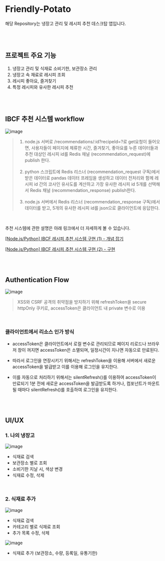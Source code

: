 # Friendly-Potato

해당 Repository는 냉장고 관리 및 레시피 추천 데스크탑 앱입니다.

<br />
<br />

## 프로젝트 주요 기능

1. 냉장고 관리 및 식재료 소비기한, 보관장소 관리
2. 냉장고 속 재료로 레시피 조회
3. 레시피 좋아요, 즐겨찾기
4. 특정 레시피와 유사한 레시피 추천

<br />
<br />

## IBCF 추천 시스템 workflow

![image](https://user-images.githubusercontent.com/62508156/223969038-983df1de-9198-477b-9686-cb0854f3dc37.png)

> 1. node.js 서버로 /recommendations/:id?recipeId=?로 get요청이 들어오면, 사용자들이 페이지에 체류한 시간, 즐겨찾기, 좋아요를 누른 데이터들과 추천 대상인 레시피 id를 Redis 채널 (recommendation_request)에 publish 한다.
>    <br /> <br />
> 2. python 스크립트에 Redis 리스너 (recommendation_request 구독)에서 받은 데이터로 pandas 데이터 프레임을 생성하고 데이터 전처리와 함께 레시피 id 간의 코사인 유사도를 계산하고 가장 유사한 레시피 id 5개를 선택해서 Redis 채널 (recommendation_response) publish한다.
>    <br /> <br />
> 3. node.js 서버에서 Redis 리스너 (recommendation_response 구독)에서 데이터를 받고, 5개의 유사한 레시피 id를 json으로 클라이언트에 응답한다.

<br />

추천 시스템에 관한 설명은 아래 링크에서 더 자세하게 볼 수 있습니다.

[[Node.js/Python] IBCF 레시피 추천 시스템 구현 (1) - 개념 잡기](https://velog.io/@ohjinseo/Node.jsPython-%EC%95%84%EC%9D%B4%ED%85%9C-%EA%B8%B0%EB%B0%98-%ED%98%91%EC%97%85-%ED%95%84%ED%84%B0%EB%A7%81IBCF-%EB%A0%88%EC%8B%9C%ED%94%BC-%EC%B6%94%EC%B2%9C-%EC%8B%9C%EC%8A%A4%ED%85%9C-%EA%B5%AC%ED%98%84-1)

[[Node.js/Python] IBCF 레시피 추천 시스템 구현 (2) - 구현](https://velog.io/@ohjinseo/Node.jsPython-%EC%95%84%EC%9D%B4%ED%85%9C-%EA%B8%B0%EB%B0%98-%ED%98%91%EC%97%85-%ED%95%84%ED%84%B0%EB%A7%81IBCF-%EB%A0%88%EC%8B%9C%ED%94%BC-%EC%B6%94%EC%B2%9C-%EC%8B%9C%EC%8A%A4%ED%85%9C-%EA%B5%AC%ED%98%84-2-%EA%B5%AC%ED%98%84-%ED%95%98%EA%B8%B0)

<br />
<br />

## Authentication Flow

![image](https://user-images.githubusercontent.com/62508156/223957353-515803eb-d531-4807-9bd3-cba3118fcd4a.png)
<br />

> XSS와 CSRF 공격의 취약점을 방지하기 위해 refreshToken을 secure httpOnly 쿠키로, accessToken은 클라이언트 내 private 변수로 이용

<br />

### 클라이언트에서 리소스 인가 방식

- accessToken은 클라이언트에서 로컬 변수로 관리되므로 페이지 리로드나 브라우저 창이 꺼지면 accessToken은 소멸되며, 일정시간이 지나면 자동으로 만료된다.

- 따라서 로그인을 연장시키기 위해서는 refreshToken을 이용해 서버에서 새로운 accessToken을 발급받고 이를 이용해 로그인을 유지한다.

- 이를 자동으로 처리하기 위해서는 silentRefresh()를 이용하여 accessToken이 만료되기 1분 전에 새로운 accessToken을 발급받도록 하거나, 컴포넌트가 마운트될 때마다 silentRefresh()를 호출하여 로그인을 유지한다.

<br />
<br />

## UI/UX

### 1. 나의 냉장고

![image](https://user-images.githubusercontent.com/62508156/223991568-0ea6b6dd-b9e2-4458-b427-323dc09321af.png)

- 식재료 검색
- 보관장소 별로 조회
- 소비기한 지날 시, 색상 변경
- 식재료 수정, 삭제

<br/>

### 2. 식재료 추가

![image](https://user-images.githubusercontent.com/62508156/223991812-8ee55c84-7226-434b-9b71-1afd38b1b66d.png)

- 식재료 검색
- 카테고리 별로 식재료 조회
- 추가 목록 수정, 삭제

![image](https://user-images.githubusercontent.com/62508156/223994542-00ab9890-08e5-4bf4-bd55-f9dd26e9c661.png)

- 식재료 추가 (보관장소, 수량, 등록일, 유통기한)
